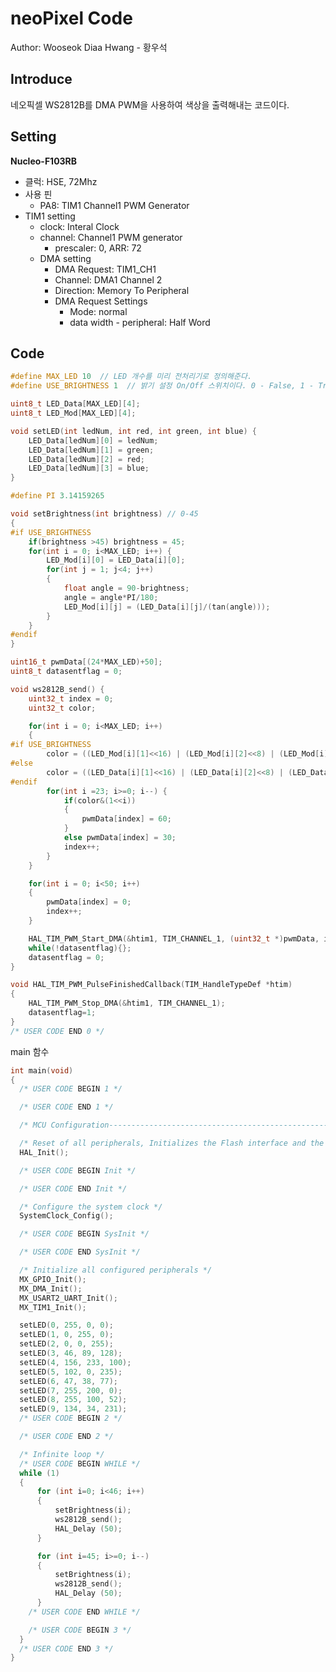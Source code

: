 # neoPixel Code

Author: Wooseok Diaa Hwang - 황우석

## Introduce

네오픽셀 WS2812B를 DMA PWM을 사용하여 색상을 출력해내는 코드이다. 

## Setting
**Nucleo-F103RB**

- 클럭: HSE, 72Mhz
- 사용 핀
  - PA8: TIM1 Channel1 PWM Generator
- TIM1 setting
  - clock: Interal Clock
  - channel: Channel1 PWM generator
    - prescaler: 0, ARR: 72
  - DMA setting
    - DMA Request: TIM1_CH1
    - Channel: DMA1 Channel 2
    - Direction: Memory To Peripheral
    - DMA Request Settings
      - Mode: normal
      - data width - peripheral: Half Word

## Code

```C
#define MAX_LED 10  // LED 개수를 미리 전처리기로 정의해준다.
#define USE_BRIGHTNESS 1  // 밝기 설정 On/Off 스위치이다. 0 - False, 1 - True

uint8_t LED_Data[MAX_LED][4];
uint8_t LED_Mod[MAX_LED][4];
```

```C
void setLED(int ledNum, int red, int green, int blue) {
	LED_Data[ledNum][0] = ledNum;
	LED_Data[ledNum][1] = green;
	LED_Data[ledNum][2] = red;
	LED_Data[ledNum][3] = blue;
}

#define PI 3.14159265

void setBrightness(int brightness) // 0-45
{
#if USE_BRIGHTNESS
	if(brightness >45) brightness = 45;
	for(int i = 0; i<MAX_LED; i++) {
		LED_Mod[i][0] = LED_Data[i][0];
		for(int j = 1; j<4; j++)
		{
			float angle = 90-brightness;
			angle = angle*PI/180;
			LED_Mod[i][j] = (LED_Data[i][j]/(tan(angle)));
		}
	}
#endif
}

uint16_t pwmData[(24*MAX_LED)+50];
uint8_t datasentflag = 0;

void ws2812B_send() {
	uint32_t index = 0;
	uint32_t color;

	for(int i = 0; i<MAX_LED; i++)
	{
#if USE_BRIGHTNESS
		color = ((LED_Mod[i][1]<<16) | (LED_Mod[i][2]<<8) | (LED_Mod[i][3]));
#else
		color = ((LED_Data[i][1]<<16) | (LED_Data[i][2]<<8) | (LED_Data[i][3]));
#endif
		for(int i =23; i>=0; i--) {
			if(color&(1<<i))
			{
				pwmData[index] = 60;
			}
			else pwmData[index] = 30;
			index++;
		}
	}

	for(int i = 0; i<50; i++)
	{
		pwmData[index] = 0;
		index++;
	}

	HAL_TIM_PWM_Start_DMA(&htim1, TIM_CHANNEL_1, (uint32_t *)pwmData, index);
	while(!datasentflag){};
	datasentflag = 0;
}

void HAL_TIM_PWM_PulseFinishedCallback(TIM_HandleTypeDef *htim)
{
	HAL_TIM_PWM_Stop_DMA(&htim1, TIM_CHANNEL_1);
	datasentflag=1;
}
/* USER CODE END 0 */
```

main 함수

```C
int main(void)
{
  /* USER CODE BEGIN 1 */

  /* USER CODE END 1 */

  /* MCU Configuration--------------------------------------------------------*/

  /* Reset of all peripherals, Initializes the Flash interface and the Systick. */
  HAL_Init();

  /* USER CODE BEGIN Init */

  /* USER CODE END Init */

  /* Configure the system clock */
  SystemClock_Config();

  /* USER CODE BEGIN SysInit */

  /* USER CODE END SysInit */

  /* Initialize all configured peripherals */
  MX_GPIO_Init();
  MX_DMA_Init();
  MX_USART2_UART_Init();
  MX_TIM1_Init();

  setLED(0, 255, 0, 0);
  setLED(1, 0, 255, 0);
  setLED(2, 0, 0, 255);
  setLED(3, 46, 89, 128);
  setLED(4, 156, 233, 100);
  setLED(5, 102, 0, 235);
  setLED(6, 47, 38, 77);
  setLED(7, 255, 200, 0);
  setLED(8, 255, 100, 52);
  setLED(9, 134, 34, 231);
  /* USER CODE BEGIN 2 */

  /* USER CODE END 2 */

  /* Infinite loop */
  /* USER CODE BEGIN WHILE */
  while (1)
  {
	  for (int i=0; i<46; i++)
	  {
		  setBrightness(i);
		  ws2812B_send();
		  HAL_Delay (50);
	  }

	  for (int i=45; i>=0; i--)
	  {
		  setBrightness(i);
		  ws2812B_send();
		  HAL_Delay (50);
	  }
    /* USER CODE END WHILE */

    /* USER CODE BEGIN 3 */
  }
  /* USER CODE END 3 */
}
```
